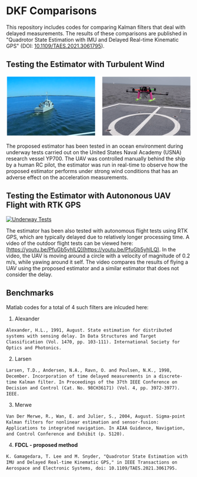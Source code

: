 # DKF Comparisons

This repository includes codes for comparing Kalman filters that deal with delayed measurements.
The results of these comparisons are published in "Quadrotor State Estimation with IMU and Delayed Real-time Kinematic GPS" (DOI: [10.1109/TAES.2021.3061795](https://doi.org/10.1109/TAES.2021.3061795)).

## Testing the Estimator with Turbulent Wind

![Underway Tests](images/underway_tests.png)

The proposed estimator has been tested in an ocean environment during underway tests carried out on the United States Naval Academy (USNA) research vessel YP700.
The UAV was controlled manually behind the ship by a human RC pilot, the estimator was run in real-time to observe how the proposed estimator performs under strong wind conditions that has an adverse effect on the acceleration measurements.


## Testing the Estimator with Autononous UAV Flight with RTK GPS

[![Underway Tests](https://img.youtube.com/vi/PfuGb5yhlLQ/0.jpg)](https://www.youtube.com/watch?v=PfuGb5yhlLQ)

The estimator has been also tested with autonomous flight tests using RTK GPS, which are typically delayed due to relatively longer processing time.
A video of the outdoor flight tests can be viewed here: [https://youtu.be/PfuGb5yhlLQ](https://youtu.be/PfuGb5yhlLQ).
In the video, the UAV is moving around a circle with a velocity of magnitude of 0.2 m/s, while yawing around it self.
The video compares the results of flying a UAV using the proposed estimator and a similar estimator that does not consider the delay.

## Benchmarks

Matlab codes for a total of 4 such filters are inlcuded here:
1. Alexander
  ```
  Alexander, H.L., 1991, August. State estimation for distributed systems with sensing delay. In Data Structures and Target Classification (Vol. 1470, pp. 103-111). International Society for Optics and Photonics.
  ```
2. Larsen
  ```
  Larsen, T.D., Andersen, N.A., Ravn, O. and Poulsen, N.K., 1998, December. Incorporation of time delayed measurements in a discrete-time Kalman filter. In Proceedings of the 37th IEEE Conference on Decision and Control (Cat. No. 98CH36171) (Vol. 4, pp. 3972-3977). IEEE.
  ```
3. Merwe
  ```
  Van Der Merwe, R., Wan, E. and Julier, S., 2004, August. Sigma-point Kalman filters for nonlinear estimation and sensor-fusion: Applications to integrated navigation. In AIAA Guidance, Navigation, and Control Conference and Exhibit (p. 5120).
  ```
4. **FDCL - proposed method**
  ```
  K. Gamagedara, T. Lee and M. Snyder, "Quadrotor State Estimation with IMU and Delayed Real-time Kinematic GPS," in IEEE Transactions on Aerospace and Electronic Systems, doi: 10.1109/TAES.2021.3061795.
  ```
